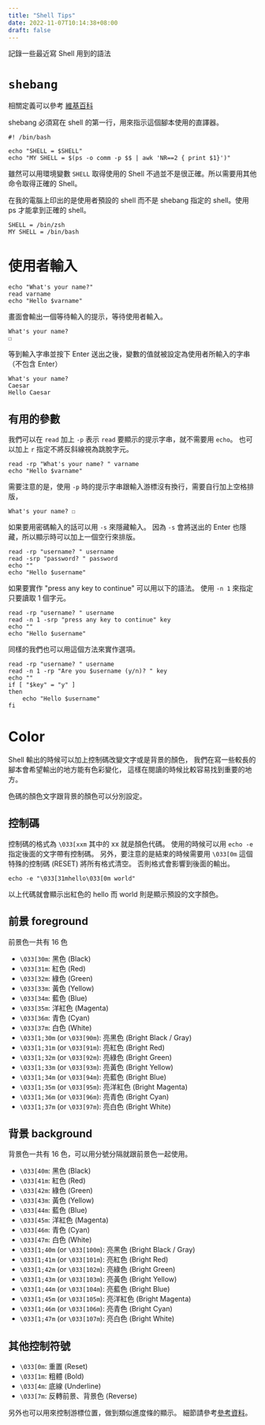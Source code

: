 ```yaml
---
title: "Shell Tips"
date: 2022-11-07T10:14:38+08:00
draft: false
---
```


記錄一些最近寫 Shell 用到的語法

# `shebang`

相關定義可以參考 [維基百科](https://zh.wikipedia.org/zh-tw/Shebang)

shebang 必須寫在 shell 的第一行，用來指示這個腳本使用的直譯器。

```shell=
#! /bin/bash

echo "SHELL = $SHELL"
echo "MY SHELL = $(ps -o comm -p $$ | awk 'NR==2 { print $1}')"
```

雖然可以用環境變數 `SHELL` 取得使用的 Shell 不過並不是很正確。所以需要用其他命令取得正確的 Shell。

在我的電腦上印出的是使用者預設的 shell 而不是 shebang 指定的 shell。使用 ps 才能拿到正確的 shell。

```
SHELL = /bin/zsh
MY SHELL = /bin/bash
```

# 使用者輸入

```shell=
echo "What's your name?"
read varname
echo "Hello $varname"
```

畫面會輸出一個等待輸入的提示，等待使用者輸入。

```
What's your name?
☐
```

等到輸入字串並按下 Enter 送出之後，變數的值就被設定為使用者所輸入的字串 （不包含 Enter）

```
What's your name?
Caesar
Hello Caesar
```

## 有用的參數

我們可以在 `read` 加上 `-p` 表示 `read` 要顯示的提示字串，就不需要用 `echo`。
也可以加上 `r` 指定不將反斜線視為跳脫字元。

```shell=
read -rp "What's your name? " varname
echo "Hello $varname"
```

需要注意的是，使用 `-p` 時的提示字串跟輸入游標沒有換行，需要自行加上空格排版，

```
What's your name? ☐
```

如果要用密碼輸入的話可以用 `-s` 來隱藏輸入。
因為 `-s` 會將送出的 Enter 也隱藏，所以顯示時可以加上一個空行來排版。

```shell=
read -rp "username? " username
read -srp "password? " password
echo ""
echo "Hello $username"
```

如果要實作 "press any key to continue" 可以用以下的語法。
使用 `-n 1` 來指定只要讀取 1 個字元。

```shell=
read -rp "username? " username
read -n 1 -srp "press any key to continue" key
echo ""
echo "Hello $username"
```

同樣的我們也可以用這個方法來實作選項。

```shell=
read -rp "username? " username
read -n 1 -rp "Are you $username (y/n)? " key
echo ""
if [ "$key" = "y" ]
then
    echo "Hello $username"
fi
```

# Color

Shell 輸出的時候可以加上控制碼改變文字或是背景的顏色，
我們在寫一些較長的腳本會希望輸出的地方能有色彩變化，
這樣在閱讀的時候比較容易找到重要的地方。

色碼的顏色文字跟背景的顏色可以分別設定。

## 控制碼

控制碼的格式為 `\033[xxm` 其中的 xx 就是顏色代碼。
使用的時候可以用 `echo -e` 指定後面的文字帶有控制碼。
另外，要注意的是結束的時候需要用 `\033[0m` 這個特殊的控制碼 (RESET) 將所有格式清空。
否則格式會影響到後面的輸出。

```shell=
echo -e "\033[31mhello\033[0m world"
```

以上代碼就會顯示出紅色的 hello 而 world 則是顯示預設的文字顏色。

## 前景 foreground

前景色一共有 16 色

- `\033[30m`: 黑色 (Black)
- `\033[31m`: 紅色 (Red)
- `\033[32m`: 綠色 (Green)
- `\033[33m`: 黃色 (Yellow)
- `\033[34m`: 藍色 (Blue)
- `\033[35m`: 洋紅色 (Magenta)
- `\033[36m`: 青色 (Cyan)
- `\033[37m`: 白色 (White)
- `\033[1;30m` (or `\033[90m`): 亮黑色 (Bright Black / Gray)
- `\033[1;31m` (or `\033[91m`): 亮紅色 (Bright Red)
- `\033[1;32m` (or `\033[92m`): 亮綠色 (Bright Green)
- `\033[1;33m` (or `\033[93m`): 亮黃色 (Bright Yellow)
- `\033[1;34m` (or `\033[94m`): 亮藍色 (Bright Blue)
- `\033[1;35m` (or `\033[95m`): 亮洋紅色 (Bright Magenta)
- `\033[1;36m` (or `\033[96m`): 亮青色 (Bright Cyan)
- `\033[1;37m` (or `\033[97m`): 亮白色 (Bright White)

## 背景 background

背景色一共有 16 色，可以用分號分隔就跟前景色一起使用。

- `\033[40m`: 黑色 (Black)
- `\033[41m`: 紅色 (Red)
- `\033[42m`: 綠色 (Green)
- `\033[43m`: 黃色 (Yellow)
- `\033[44m`: 藍色 (Blue)
- `\033[45m`: 洋紅色 (Magenta)
- `\033[46m`: 青色 (Cyan)
- `\033[47m`: 白色 (White)
- `\033[1;40m` (or `\033[100m`): 亮黑色 (Bright Black / Gray)
- `\033[1;41m` (or `\033[101m`): 亮紅色 (Bright Red)
- `\033[1;42m` (or `\033[102m`): 亮綠色 (Bright Green)
- `\033[1;43m` (or `\033[103m`): 亮黃色 (Bright Yellow)
- `\033[1;44m` (or `\033[104m`): 亮藍色 (Bright Blue)
- `\033[1;45m` (or `\033[105m`): 亮洋紅色 (Bright Magenta)
- `\033[1;46m` (or `\033[106m`): 亮青色 (Bright Cyan)
- `\033[1;47m` (or `\033[107m`): 亮白色 (Bright White)

## 其他控制符號

- `\033[0m`: 重置 (Reset)
- `\033[1m`: 粗體 (Bold)
- `\033[4m`: 底線 (Underline)
- `\033[7m`: 反轉前景、背景色 (Reverse)

另外也可以用來控制游標位置，做到類似進度條的顯示。
細節請參考[參考資料](https://www.lihaoyi.com/post/BuildyourownCommandLinewithANSIescapecodes.html)。
